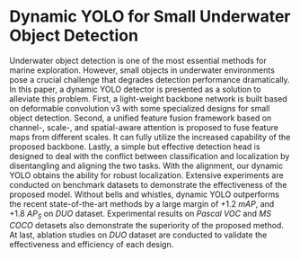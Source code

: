 # Dynamic YOLO for Small Underwater Object Detection

Underwater object detection is one of the most essential methods for marine exploration. However, small objects in underwater environments pose a crucial challenge that degrades detection performance dramatically. In this paper, a dynamic YOLO detector is presented as a solution to alleviate this problem. First, a light-weight backbone network is built based on deformable convolution v3 with some specialized designs for small object detection. Second, a unified feature fusion framework based on channel-, scale-, and spatial-aware attention is proposed to fuse feature maps from different scales. It can fully utilize the increased capability of the proposed backbone. Lastly, a simple but effective detection head is designed to deal with the conflict between classification and localization by disentangling and aligning the two tasks. With the alignment, our dynamic YOLO obtains the ability for robust localization. Extensive experiments are conducted on benchmark datasets to demonstrate the effectiveness of the proposed model. Without bells and whistles, dynamic YOLO outperforms the recent state-of-the-art methods by a large margin of $+1.2 \ mAP$, and $+1.8 \ AP_{S}$ on $\textit{DUO}$ dataset. Experimental results on $\textit{Pascal VOC}$ and $\textit{MS COCO}$ detasets also demonstrate the superiority of the proposed method. At last, ablation studies on $\textit{DUO}$ dataset are conducted to validate the effectiveness and efficiency of each design. 
